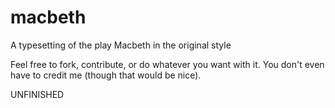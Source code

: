 # macbeth
A typesetting of the play Macbeth in the original style

Feel free to fork, contribute, or do whatever you want with it. You don't even have to credit me (though that would be nice).

UNFINISHED
